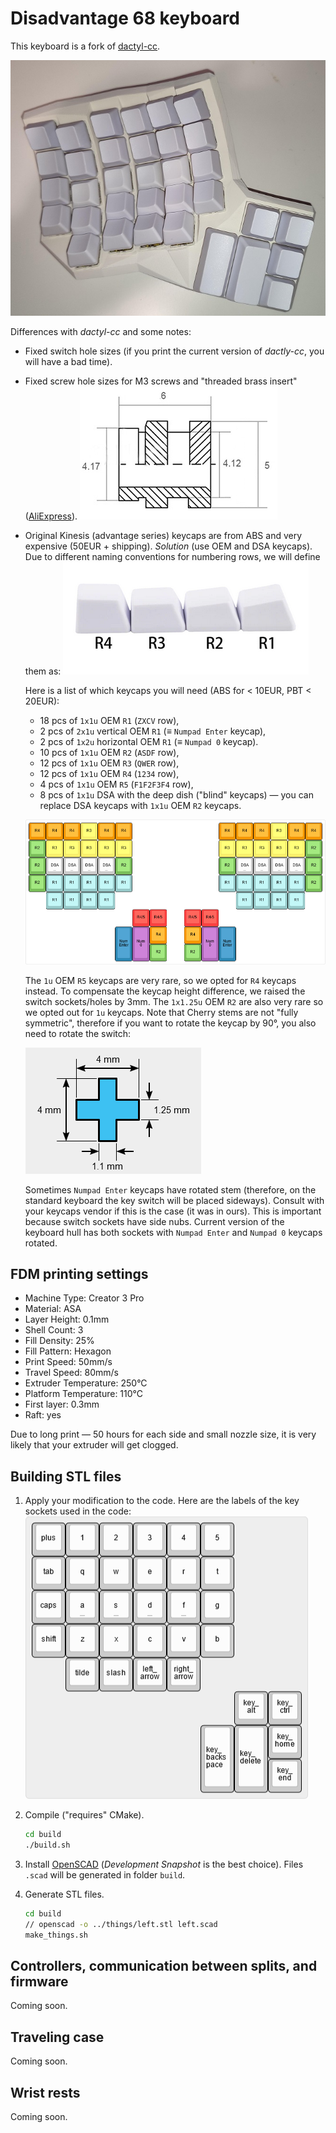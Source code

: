 # Disadvantage 68 keyboard

This keyboard is a fork of [dactyl-cc](https://github.com/adereth/dactyl-keyboard).

![kb_left](pictures/kb_left.jpg)

Differences with *dactyl-cc* and some notes:

- Fixed switch hole sizes (if you print the current version of *dactly-cc*, you will have a bad time).
- Fixed screw hole sizes for M3 screws and "threaded brass insert" ([AliExpress](https://www.aliexpress.com/item/1005004870993068.htm)).
    ![nut](pictures/screw_insert.png)

- Original Kinesis (advantage series) keycaps are from ABS and very expensive (50EUR + shipping).
  *Solution* (use OEM and DSA keycaps). Due to different naming conventions for numbering rows, we will define them as:
    ![1u](pictures/1u_keycaps.png)

  Here is a list of which keycaps you will need (ABS for < 10EUR, PBT < 20EUR):
  - 18 pcs of `1x1u` OEM `R1` (`ZXCV` row),
  - 2  pcs of `2x1u` vertical OEM `R1` (≡ `Numpad Enter` keycap),
  - 2  pcs of `1x2u` horizontal OEM `R1` (≡ `Numpad 0` keycap).
  - 10 pcs of `1x1u` OEM `R2` (`ASDF` row),
  - 12 pcs of `1x1u` OEM `R3` (`QWER` row),
  - 12 pcs of `1x1u` OEM `R4` (`1234` row),
  - 4  pcs of `1x1u` OEM `R5` (`F1F2F3F4` row),
  - 8  pcs of `1x1u` DSA with the deep dish ("blind" keycaps) — you can replace DSA keycaps with `1x1u` OEM `R2` keycaps.
  
  ![keycaps](pictures/keycaps-layout.png)

  The `1u` OEM `R5` keycaps are very rare, so we opted for `R4` keycaps instead. To compensate the keycap height difference, we raised the switch sockets/holes by 3mm.
  The `1x1.25u` OEM `R2` are also very rare so we opted out for `1u` keycaps.
  Note that Cherry stems are not "fully symmetric", therefore if you want to rotate the keycap by 90°, you also need to rotate the switch:

  ![stem](pictures/cherry_stem.png)
  
  Sometimes `Numpad Enter` keycaps have rotated stem (therefore, on the standard keyboard the key switch will be placed sideways). Consult with your keycaps vendor if this is the case (it was in ours). This is important because switch sockets have side nubs.
  Current version of the keyboard hull has both sockets with `Numpad Enter` and `Numpad 0` keycaps rotated.

## FDM printing settings

- Machine Type: Creator 3 Pro
- Material: ASA
- Layer Height: 0.1mm
- Shell Count: 3
- Fill Density: 25%
- Fill Pattern: Hexagon
- Print Speed: 50mm/s
- Travel Speed: 80mm/s
- Extruder Temperature: 250°C
- Platform Temperature: 110°C
- First layer: 0.3mm
- Raft: yes

Due to long print — 50 hours for each side and small nozzle size, it is very likely that your extruder will get clogged.

## Building STL files

1. Apply your modification to the code. Here are the labels of the key sockets used in the code:
   ![keys_names](pictures/keys_names.png)

2. Compile ("requires" CMake).

    ```bash
    cd build
    ./build.sh
    ```

3. Install [OpenSCAD](https://openscad.org/downloads.html) (*Development Snapshot* is the best choice). Files `.scad` will be generated in folder `build`.

4. Generate STL files.

    ```bash
    cd build
    // openscad -o ../things/left.stl left.scad
    make_things.sh
    ```

## Controllers, communication between splits, and firmware

Coming soon.

## Traveling case

Coming soon.

## Wrist rests

Coming soon.
